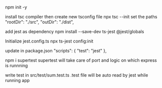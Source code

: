 npm init -y

install tsc compiler then create new tsconfig file
npx tsc --init
set the paths
"rootDir": "./src",
"outDir": "./dist",

add jest as dependency
npm install --save-dev ts-jest  @jest/globals

Initialize jest.config.ts
npx ts-jest config:init

update in package.json
"scripts": {
    "test": "jest"
},

npm i supertest
supertest will take care of port and logic on which express is runnning

write test in src/test/sum.test.ts
.test file will be auto read by jest while running app